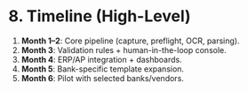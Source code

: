 # 8. Timeline (High-Level)
1. **Month 1–2**: Core pipeline (capture, preflight, OCR, parsing).
2. **Month 3**: Validation rules + human-in-the-loop console.
3. **Month 4**: ERP/AP integration + dashboards.
4. **Month 5**: Bank-specific template expansion.
5. **Month 6**: Pilot with selected banks/vendors.
